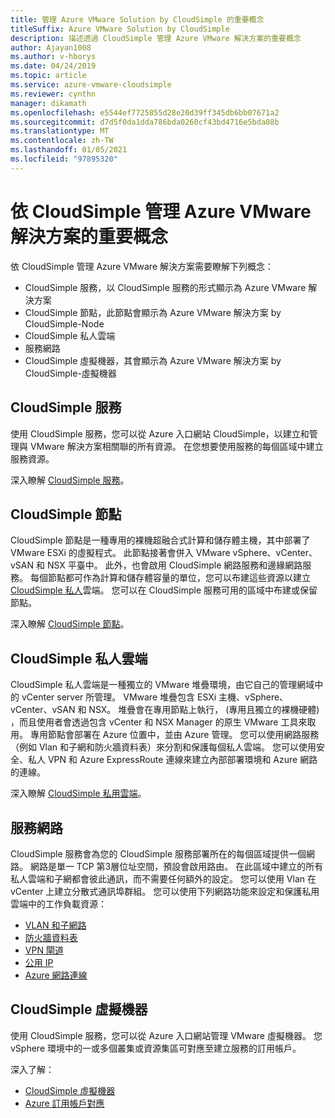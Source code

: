 ```yaml
---
title: 管理 Azure VMware Solution by CloudSimple 的重要概念
titleSuffix: Azure VMware Solution by CloudSimple
description: 描述透過 CloudSimple 管理 Azure VMware 解決方案的重要概念
author: Ajayan1008
ms.author: v-hborys
ms.date: 04/24/2019
ms.topic: article
ms.service: azure-vmware-cloudsimple
ms.reviewer: cynthn
manager: dikamath
ms.openlocfilehash: e5544ef7725855d28e20d39ff345db6bb07671a2
ms.sourcegitcommit: d7d5f0da1dda786bda0260cf43bd4716e5bda08b
ms.translationtype: MT
ms.contentlocale: zh-TW
ms.lasthandoff: 01/05/2021
ms.locfileid: "97895320"
---
```

# <a name="key-concepts-for-administration-of-azure-vmware-solutions-by-cloudsimple"></a>依 CloudSimple 管理 Azure VMware 解決方案的重要概念

依 CloudSimple 管理 Azure VMware 解決方案需要瞭解下列概念：

* CloudSimple 服務，以 CloudSimple 服務的形式顯示為 Azure VMware 解決方案
* CloudSimple 節點，此節點會顯示為 Azure VMware 解決方案 by CloudSimple-Node
* CloudSimple 私人雲端
* 服務網路
* CloudSimple 虛擬機器，其會顯示為 Azure VMware 解決方案 by CloudSimple-虛擬機器

## <a name="cloudsimple-service"></a>CloudSimple 服務

使用 CloudSimple 服務，您可以從 Azure 入口網站 CloudSimple，以建立和管理與 VMware 解決方案相關聯的所有資源。 在您想要使用服務的每個區域中建立服務資源。

深入瞭解 [CloudSimple 服務](cloudsimple-service.md)。

## <a name="cloudsimple-node"></a>CloudSimple 節點

CloudSimple 節點是一種專用的裸機超融合式計算和儲存體主機，其中部署了 VMware ESXi 的虛擬程式。 此節點接著會併入 VMware vSphere、vCenter、vSAN 和 NSX 平臺中。 此外，也會啟用 CloudSimple 網路服務和邊緣網路服務。 每個節點都可作為計算和儲存體容量的單位，您可以布建這些資源以建立 [CloudSimple 私人](cloudsimple-private-cloud.md)雲端。 您可以在 CloudSimple 服務可用的區域中布建或保留節點。

深入瞭解 [CloudSimple 節點](cloudsimple-node.md)。

## <a name="cloudsimple-private-cloud"></a>CloudSimple 私人雲端

CloudSimple 私人雲端是一種獨立的 VMware 堆疊環境，由它自己的管理網域中的 vCenter server 所管理。 VMware 堆疊包含 ESXi 主機、vSphere、vCenter、vSAN 和 NSX。 堆疊會在專用節點上執行， (專用且獨立的裸機硬體) ，而且使用者會透過包含 vCenter 和 NSX Manager 的原生 VMware 工具來取用。 專用節點會部署在 Azure 位置中，並由 Azure 管理。 您可以使用網路服務（例如 Vlan 和子網和防火牆資料表）來分割和保護每個私人雲端。 您可以使用安全、私人 VPN 和 Azure ExpressRoute 連線來建立內部部署環境和 Azure 網路的連線。

深入瞭解 [CloudSimple 私用雲端](cloudsimple-private-cloud.md)。

## <a name="service-networking"></a>服務網路

CloudSimple 服務會為您的 CloudSimple 服務部署所在的每個區域提供一個網路。 網路是單一 TCP 第3層位址空間，預設會啟用路由。 在此區域中建立的所有私人雲端和子網都會彼此通訊，而不需要任何額外的設定。 您可以使用 Vlan 在 vCenter 上建立分散式通訊埠群組。 您可以使用下列網路功能來設定和保護私用雲端中的工作負載資源：

* [VLAN 和子網路](cloudsimple-vlans-subnets.md)
* [防火牆資料表](cloudsimple-firewall-tables.md)
* [VPN 閘道](cloudsimple-vpn-gateways.md)
* [公用 IP](cloudsimple-public-ip-address.md)
* [Azure 網路連線](cloudsimple-azure-network-connection.md)

## <a name="cloudsimple-virtual-machine"></a>CloudSimple 虛擬機器

使用 CloudSimple 服務，您可以從 Azure 入口網站管理 VMware 虛擬機器。 您 vSphere 環境中的一或多個叢集或資源集區可對應至建立服務的訂用帳戶。

深入了解：

* [CloudSimple 虛擬機器](cloudsimple-virtual-machines.md)
* [Azure 訂用帳戶對應](./azure-subscription-mapping.md)
